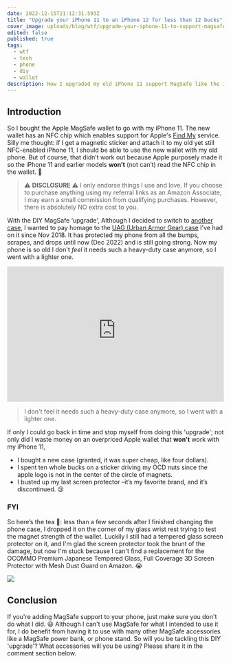 ```yaml
---
date: 2022-12-15T21:12:31.593Z
title: "Upgrade your iPhone 11 to an iPhone 12 for less than 12 bucks"
cover_image: uploads/blog/wtf/upgrade-your-iphone-11-to-support-magsafe-with-a-sticker-cover.jpg
edited: false
published: true
tags:
  - wtf
  - tech
  - phone
  - diy
  - wallet
description: How I upgraded my old iPhone 11 support MagSafe like the iPhone 12 and later versions without paying the new iPhone price
---
```


## Introduction
So I bought the Apple MagSafe wallet to go with my iPhone 11. The new wallet has an NFC chip which enables support for Apple's [Find My](https://www.apple.com/icloud/find-my/) service. Silly me thought: if I get a magnetic sticker and attach it to my old yet still NFC-enabled iPhone 11, I should be able to use the new wallet with my old phone. But of course, that didn’t work out because Apple purposely made it so the iPhone 11 and earlier models **won’t** (not can’t) read the NFC chip in the wallet. 🤬

> ⚠️ **DISCLOSURE** ⚠️ I only endorse things I use and love. If you choose to purchase anything using my referral links as an Amazon Associate, I may earn a small commission from qualifying purchases. However, there is absolutely NO extra cost to you.

With the DIY MagSafe ‘upgrade', Although I decided to switch to [another case](https://amzn.to/3Gv1HRs), I wanted to pay homage to the [UAG (Urban Armor Gear) case](https://amzn.to/3Q4Dxk5) I've had on it since Nov 2018. It has protected my phone from all the bumps, scrapes, and drops until now (Dec 2022) and is still going strong. Now my phone is so old I don't _feel_ it needs such a heavy-duty case anymore, so I went with a lighter one.

<iframe width="100%" height="315" src="https://www.youtube-nocookie.com/embed/XV6fVmDMW2g" title="YouTube video player" frameborder="0" allow="accelerometer; autoplay; clipboard-write; encrypted-media; gyroscope; picture-in-picture" allowfullscreen></iframe>

> I don't feel it needs such a heavy-duty case anymore, so I went with a lighter one.

If only I could go back in time and stop myself from doing this 'upgrade'; not only did I waste money on an overpriced Apple wallet that **won't** work with my iPhone 11, 
- I bought a new case (granted, it was super cheap, like four dollars). 
- I spent ten whole bucks on a sticker driving my OCD nuts since the apple logo is not in the center of the circle of magnets. 
- I busted up my last screen protector –it’s my favorite brand, and it’s discontinued. 😢

### FYI
So here’s the tea 🍵: less than a few seconds after I finished changing the phone case, I dropped it on the corner of my glass wrist rest trying to test the magnet strength of the wallet. Luckily I still had a tempered glass screen protector on it, and I'm glad the screen protector took the brunt of the damage, but now I'm stuck because I can't find a replacement for the OCOMMO Premium Japanese Tempered Glass, Full Coverage 3D Screen Protector with Mesh Dust Guard on Amazon. 😭

<a href="https://www.amazon.com/gp/product/B083ZLB37Q?ie=UTF8&psc=1&linkCode=li2&tag=vvifi_fyi-20&linkId=d4999a92063dab787b30098721c7a6ff&language=en_US&ref_=as_li_ss_il" target="_blank"><img border="0" src="//ws-na.amazon-adsystem.com/widgets/q?_encoding=UTF8&ASIN=B083ZLB37Q&Format=_SL160_&ID=AsinImage&MarketPlace=US&ServiceVersion=20070822&WS=1&tag=vvifi_fyi-20&language=en_US" ></a><img src="https://ir-na.amazon-adsystem.com/e/ir?t=vvifi_fyi-20&language=en_US&l=li2&o=1&a=B083ZLB37Q" width="1" height="1" border="0" alt="" style="border:none !important; margin:0px !important;" />

## Conclusion
If you're adding MagSafe support to your phone, just make sure you don't do what I did. 😆 Although I can't use MagSafe for what I intended to use it for, I do benefit from having it to use with many other MagSafe accessories like a MagSafe power bank, or phone stand. So will you be tackling this DIY 'upgrade'? What accessories will you be using? Please share it in the comment section below.

